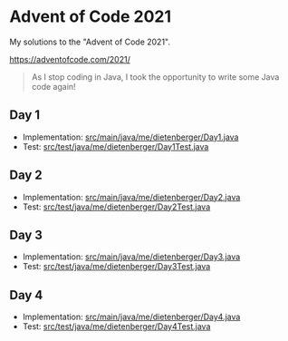 # Advent of Code 2021

My solutions to the "Advent of Code 2021".

https://adventofcode.com/2021/

> As I stop coding in Java, I took the opportunity to write some Java code again!

## Day 1
- Implementation: [src/main/java/me/dietenberger/Day1.java](src/main/java/me/dietenberger/Day1.java)
- Test: [src/test/java/me/dietenberger/Day1Test.java](src/test/java/me/dietenberger/Day1Test.java)

## Day 2
- Implementation: [src/main/java/me/dietenberger/Day2.java](src/main/java/me/dietenberger/Day2.java)
- Test: [src/test/java/me/dietenberger/Day2Test.java](src/test/java/me/dietenberger/Day2Test.java)

## Day 3
- Implementation: [src/main/java/me/dietenberger/Day3.java](src/main/java/me/dietenberger/Day3.java)
- Test: [src/test/java/me/dietenberger/Day3Test.java](src/test/java/me/dietenberger/Day3Test.java)

## Day 4
- Implementation: [src/main/java/me/dietenberger/Day4.java](src/main/java/me/dietenberger/Day4.java)
- Test: [src/test/java/me/dietenberger/Day4Test.java](src/test/java/me/dietenberger/Day4Test.java)